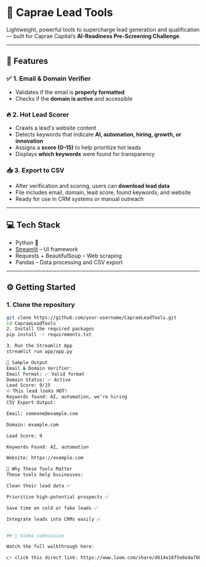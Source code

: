 # 🚀 Caprae Lead Tools

Lightweight, powerful tools to supercharge lead generation and qualification — built for Caprae Capital’s **AI-Readiness Pre-Screening Challenge**.

---

## 🧩 Features

### ✅ 1. Email & Domain Verifier
- Validates if the email is **properly formatted**
- Checks if the **domain is active** and accessible

### 🔥 2. Hot Lead Scorer
- Crawls a lead's website content
- Detects keywords that indicate **AI, automation, hiring, growth, or innovation**
- Assigns a **score (0–15)** to help prioritize hot leads
- Displays **which keywords** were found for transparency

### 📥 3. Export to CSV
- After verification and scoring, users can **download lead data**
- File includes email, domain, lead score, found keywords, and website
- Ready for use in CRM systems or manual outreach

---

## 💻 Tech Stack

- Python 🐍
- [Streamlit](https://streamlit.io/) – UI framework
- Requests + BeautifulSoup – Web scraping
- Pandas – Data processing and CSV export

---

## ⚙️ Getting Started

### 1. Clone the repository
```bash
git clone https://github.com/your-username/CapraeLeadTools.git
cd CapraeLeadTools
2. Install the required packages
pip install -r requirements.txt

3. Run the Streamlit App
streamlit run app/app.py

📌 Sample Output
Email & Domain Verifier:
Email Format: ✅ Valid format
Domain Status: ✅ Active
Lead Score: 9/15
🔥 This lead looks HOT!
Keywords found: AI, automation, we’re hiring
CSV Export Output:

Email: someone@example.com

Domain: example.com

Lead Score: 9

Keywords Found: AI, automation

Website: https://example.com

🧠 Why These Tools Matter
These tools help businesses:

Clean their lead data ✅

Prioritize high-potential prospects ✅

Save time on cold or fake leads ✅

Integrate leads into CRMs easily ✅


## 🎥 Video submission

Watch the full walkthrough here:  

👉 click this direct link: https://www.loom.com/share/d614e18f5e8e4a76b0716f55ac9aa12c
